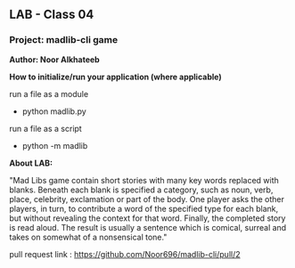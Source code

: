 ## LAB - Class 04

### Project: madlib-cli game

**Author: Noor Alkhateeb**

**How to initialize/run your application (where applicable)**

run a file as a module
* python madlib.py

run a file as a script
* python -m madlib

**About LAB:**

"Mad Libs game contain short stories with many key words replaced with blanks. Beneath each blank is specified a category, such as noun, verb, place, celebrity, exclamation or part of the body. One player asks the other players, in turn, to contribute a word of the specified type for each blank, but without revealing the context for that word. Finally, the completed story is read aloud. The result is usually a sentence which is comical, surreal and takes on somewhat of a nonsensical tone."

pull request link : https://github.com/Noor696/madlib-cli/pull/2

